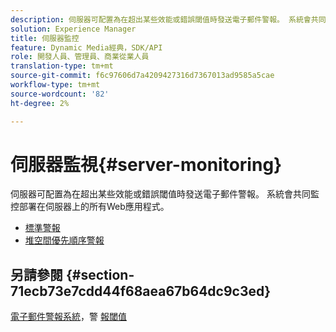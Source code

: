 ```yaml
---
description: 伺服器可配置為在超出某些效能或錯誤閾值時發送電子郵件警報。 系統會共同監控部署在伺服器上的所有Web應用程式。
solution: Experience Manager
title: 伺服器監控
feature: Dynamic Media經典，SDK/API
role: 開發人員、管理員、商業從業人員
translation-type: tm+mt
source-git-commit: f6c97606d7a4209427316d7367013ad9585a5cae
workflow-type: tm+mt
source-wordcount: '82'
ht-degree: 2%

---
```



# 伺服器監視{#server-monitoring}

伺服器可配置為在超出某些效能或錯誤閾值時發送電子郵件警報。 系統會共同監控部署在伺服器上的所有Web應用程式。

* [標準警報](r-standard-alerts.md)
* [堆空間優先順序警報](c-heap-space-priority-alert.md)

## 另請參閱 {#section-71ecb73e7cdd44f68aea67b64dc9c3ed}

[電子郵件警報系統](../../../../is-api/image-serving-api-ref/c-configuration-and-administration/c-server-settings/r-monitoring-and-alerting-system.md#reference-4b604b5f8b014ecca89cf55d8ebb2d39)，警 [報閾值](../../../../is-api/image-serving-api-ref/c-configuration-and-administration/c-server-settings/r-alert-thresholds.md#reference-a77d3f92f456419a878bf18782d38922)
